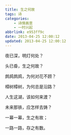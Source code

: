 ```yaml
---
title: 生之何故
tags: 诗
categories: 
    - 诗情画意
    - 一时兴起
abbrlink: e953ff9c
date: 2013-04-25 12:00:12
updated: 2013-04-25 12:00:12
---
```


夜已深，明灯何处？

头已昏，生之何故？

鹧鸪鹧鸪，为何对花不顾？

樟树樟树，为何总是沿路？

人生这湖，该如何来渡？

未来那铁，应怎样去铸？

一幕一幕，生之有故；

一路一路，存之有数。